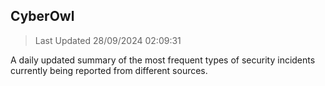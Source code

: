 ## CyberOwl 
> Last Updated 28/09/2024 02:09:31 


A daily updated summary of the most frequent types of security incidents currently being reported from different sources.

